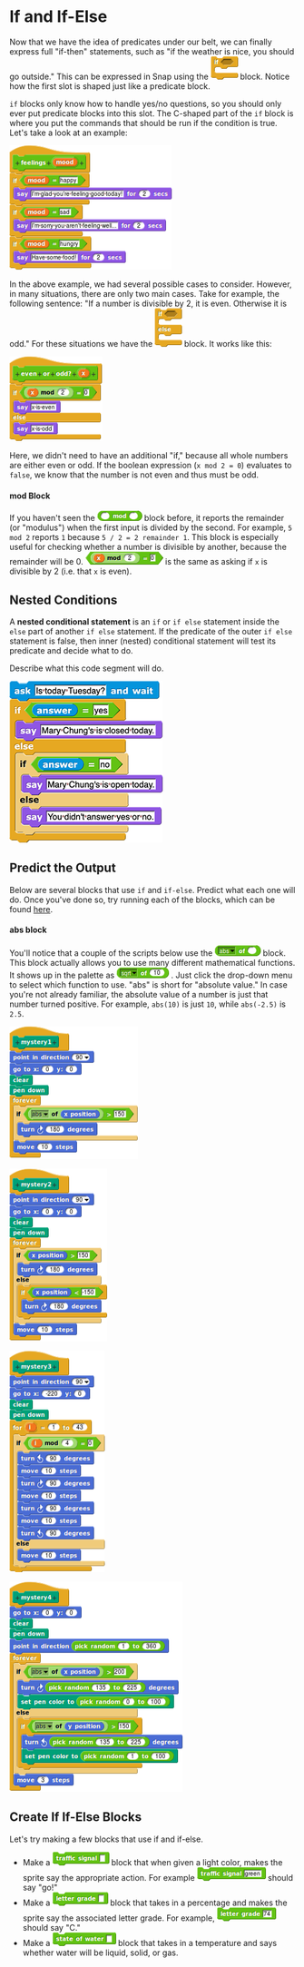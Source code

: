 # If and If-Else

Now that we have the idea of predicates under our belt, we can finally express full "if-then" statements, such as "if the weather is nice, you should go outside." This can be expressed in Snap using the ![](../.gitbook/assets/image%20%2830%29.png) block. Notice how the first slot is shaped just like a predicate block. 

`if` blocks only know how to handle yes/no questions, so you should only ever put predicate blocks into this slot. The C-shaped part of the `if` block is where you put the commands that should be run if the condition is true. Let's take a look at an example:

![](../.gitbook/assets/image%20%2828%29.png)

In the above example, we had several possible cases to consider. However, in many situations, there are only two main cases. Take for example, the following sentence: "If a number is divisible by 2, it is even. Otherwise it is odd." For these situations we have the ![](../.gitbook/assets/image%20%2863%29.png) block. It works like this:

![](../.gitbook/assets/image%20%28124%29.png)

Here, we didn't need to have an additional "if," because all whole numbers are either even or odd. If the boolean expression \(`x mod 2 = 0`\) evaluates to `false`, we know that the number is not even and thus must be odd.

#### mod Block

If you haven't seen the ![](../.gitbook/assets/image%20%2883%29.png) block before, it reports the remainder \(or "modulus"\) when the first input is divided by the second. For example, `5 mod 2` reports `1` because `5 / 2 = 2 remainder 1`. This block is especially useful for checking whether a number is divisible by another, because the remainder will be 0. ![](../.gitbook/assets/image%20%2843%29.png) is the same as asking if `x` is divisible by 2 \(i.e. that `x` is even\).

## Nested Conditions

A **nested conditional statement** is an `if` or `if else` statement inside the `else` part of another `if else` statement. If the predicate of the outer `if else` statement is false, then inner \(nested\) conditional statement will test its predicate and decide what to do.

Describe what this code segment will do.

![](../.gitbook/assets/image%20%28120%29.png)

## Predict the Output

Below are several blocks that use `if` and `if-else`. Predict what each one will do. Once you've done so, try running each of the blocks, which can be found [here](http://snap.berkeley.edu/snapsource/snap.html#open:https://beautyjoy.github.io/bjc-r/prog/conditionals/predict-if-functions.xml).

#### abs block

You'll notice that a couple of the scripts below use the ![](../.gitbook/assets/image%20%28119%29.png) block. This block actually allows you to use many different mathematical functions. It shows up in the palette as ![](../.gitbook/assets/image%20%28117%29.png) . Just click the drop-down menu to select which function to use. "abs" is short for "absolute value." In case you're not already familiar, the absolute value of a number is just that number turned positive. For example, `abs(10)` is just `10`, while `abs(-2.5)` is `2.5`.

![](../.gitbook/assets/image%20%2894%29.png)

![](../.gitbook/assets/image%20%288%29.png)

![](../.gitbook/assets/image%20%2827%29.png)

![](../.gitbook/assets/image%20%2824%29.png)

## Create If If-Else Blocks

Let's try making a few blocks that use if and if-else.

* Make a ![](../.gitbook/assets/image%20%2889%29.png) block that when given a light color, makes the sprite say the appropriate action. For example ![](../.gitbook/assets/image%20%2899%29.png) should say "go!"
* Make a ![](../.gitbook/assets/image%20%2893%29.png) block that takes in a percentage and makes the sprite say the associated letter grade. For example, ![](../.gitbook/assets/image%20%28105%29.png) should say "C."
* Make a ![](../.gitbook/assets/image%20%2813%29.png) block that takes in a temperature and says whether water will be liquid, solid, or gas.

